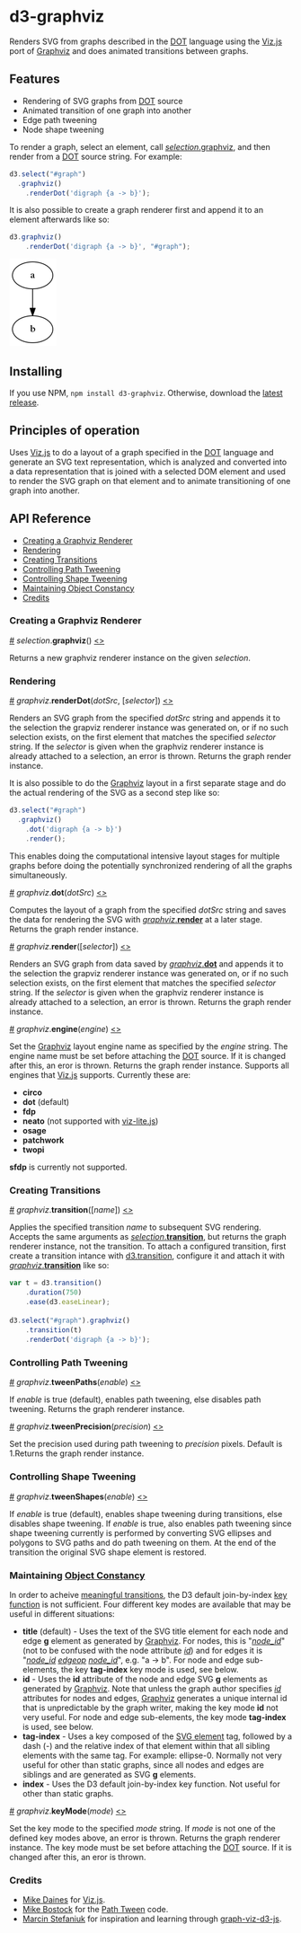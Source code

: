 # d3-graphviz

Renders SVG from graphs described in the [DOT](http://www.graphviz.org/content/dot-language) language using the [Viz.js](https://github.com/mdaines/viz.js/) port of [Graphviz](http://www.graphviz.org) and does animated transitions between graphs.

## Features
* Rendering of SVG graphs from [DOT](http://www.graphviz.org/content/dot-language) source
* Animated transition of one graph into another
* Edge path tweening
* Node shape tweening

To render a graph, select an element, call [*selection*.graphviz](#selection_graphviz), and then render from a [DOT](http://www.graphviz.org/content/dot-language) source string. For example:

```js
d3.select("#graph")
  .graphviz()
    .renderDot('digraph {a -> b}');
```

It is also possible to create a graph renderer first and append it to an element afterwards like so:

```js
d3.graphviz()
    .renderDot('digraph {a -> b}', "#graph");
```

[<img src="images/a-b.png">](http://bl.ocks.org/mbostock/ad70335eeef6d167bc36fd3c04378048)

## Installing

If you use NPM, `npm install d3-graphviz`. Otherwise, download the [latest release](https://github.com/magjac/d3-graphviz/releases/latest).

## Principles of operation

Uses [Viz.js](https://github.com/mdaines/viz.js/) to do a layout of a graph specified in the [DOT](http://www.graphviz.org/content/dot-language) language and generate an SVG text representation, which is analyzed and converted into a data representation that is joined with a selected DOM element and used to render the SVG graph on that element and to animate transitioning of one graph into another.

## API Reference

* [Creating a Graphviz Renderer](#creating-a-graphviz-renderer)
* [Rendering](#renderering)
* [Creating Transitions](#creating-transitions)
* [Controlling Path Tweening](#controlling-path-tweening)
* [Controlling Shape Tweening](#controlling-shape-tweening)
* [Maintaining Object Constancy](#maintaining-object-constancy)
* [Credits](#credits)

### Creating a Graphviz Renderer

<a name="selection_graphviz" href="#selection_graphviz">#</a> <i>selection</i>.<b>graphviz</b>() [<>](https://github.com/magjac/d3-graphviz/blob/master/src/selection/graphviz.js "Source")

Returns a new graphviz renderer instance on the given *selection*.

### Rendering

<a name="graphviz_renderDot" href="#graphviz_renderDot">#</a> <i>graphviz</i>.<b>renderDot</b>(<i>dotSrc</i>, [<i>selector</i>]) [<>](https://github.com/magjac/d3-graphviz/blob/master/src/renderDot.js "Source")

Renders an SVG graph from the specified *dotSrc* string and appends it to the selection the grapviz renderer instance was generated on, or if no such selection exists, on the first element that matches the specified *selector* string. If the *selector* is given when the graphviz renderer instance is already attached to a selection, an error is thrown. Returns the graph render instance.

It is also possible to do the [Graphviz](http://www.graphviz.org/content/dot-language) layout in a first separate stage and do the actual rendering of the SVG as a second step like so:

```js
d3.select("#graph")
  .graphviz()
    .dot('digraph {a -> b}')
    .render();
```

This enables doing the computational intensive layout stages for multiple graphs before doing the potentially synchronized rendering of all the graphs simultaneously.

<a name="graphviz_dot" href="#graphviz_dot">#</a> <i>graphviz</i>.<b>dot</b>(<i>dotSrc</i>) [<>](https://github.com/magjac/d3-graphviz/blob/master/src/dot.js "Source")

Computes the layout of a graph from the specified *dotSrc* string and saves the data for rendering the SVG with [<i>graphviz</i>.<b>render</b>](#graphviz_render) at a later stage. Returns the graph render instance.

<a name="graphviz_render" href="#graphviz_render">#</a> <i>graphviz</i>.<b>render</b>([<i>selector</i>]) [<>](https://github.com/magjac/d3-graphviz/blob/master/src/dot.js "Source")

Renders an SVG graph from data saved by [<i>graphviz</i>.<b>dot</b>](#graphviz_dot) and appends it to the selection the grapviz renderer instance was generated on, or if no such selection exists, on the first element that matches the specified *selector* string. If the *selector* is given when the graphviz renderer instance is already attached to a selection, an error is thrown. Returns the graph render instance.

<a name="graphviz_engine" href="#graphviz_engine">#</a> <i>graphviz</i>.<b>engine</b>(<i>engine</i>) [<>](https://github.com/magjac/d3-graphviz/blob/master/src/engine.js "Source")

Set the [Graphviz](http://www.graphviz.org) layout engine name as specified by the *engine* string. The engine name must be set before attaching the [DOT](http://www.graphviz.org/content/dot-language) source. If it is changed after this, an eror is thrown. Returns the graph render instance. Supports all engines that [Viz.js](https://github.com/mdaines/viz.js/) supports. Currently these are:

* <b>circo</b>
* <b>dot</b> (default)
* <b>fdp</b>
* <b>neato</b> (not supported with [viz-lite.js](https://github.com/mdaines/viz.js#lite-version))
* <b>osage</b>
* <b>patchwork</b>
* <b>twopi</b>

<b>sfdp</b> is currently not supported.

### Creating Transitions
<a name="graphviz_transition" href="#graphviz_transition">#</a> <i>graphviz</i>.<b>transition</b>([<i>name</i>]) [<>](https://github.com/magjac/d3-graphviz/blob/master/src/transition.js "Source")

Applies the specified transition *name* to subsequent SVG rendering. Accepts the same arguments as [<i>selection</i>.<b>transition</b>](https://github.com/d3/d3-transition#selection_transition), but returns the graph renderer instance, not the transition. To attach a configured transition, first create a transition intance with [d3.transition](https://github.com/d3/d3-transition#transition), configure it and attach it with [<i>graphviz</i>.<b>transition</b>](#graphviz_transition) like so:

```js
var t = d3.transition()
    .duration(750)
    .ease(d3.easeLinear);

d3.select("#graph").graphviz()
    .transition(t)
    .renderDot('digraph {a -> b}');
```

### Controlling Path Tweening

<a name="graphviz_tweenPaths" href="#graphviz_tweenPaths">#</a> <i>graphviz</i>.<b>tweenPaths</b>(<i>enable</i>) [<>](https://github.com/magjac/d3-graphviz/blob/master/src/tweenPaths.js "Source")

If *enable* is true (default), enables path tweening, else disables path tweening. Returns the graph renderer instance.

<a name="graphviz_tweenPrecision" href="#graphviz_tweenPrecision">#</a> <i>graphviz</i>.<b>tweenPrecision</b>(<i>precision</i>) [<>](https://github.com/magjac/d3-graphviz/blob/master/src/tweenPrecision.js "Source")

Set the precision used during path tweening to *precision* pixels. Default is 1.Returns the graph render instance.

### Controlling Shape Tweening

<a name="graphviz_tweenShapes" href="#graphviz_tweenShapes">#</a> <i>graphviz</i>.<b>tweenShapes</b>(<i>enable</i>) [<>](https://github.com/magjac/d3-graphviz/blob/master/src/tweenShapes.js "Source")

If *enable* is true (default), enables shape tweening during transitions, else disables shape tweening. If *enable* is true, also enables path tweening since shape tweening currently is performed by converting SVG ellipses and polygons to SVG paths and do path tweening on them. At the end of the transition the original SVG shape element is restored.

### Maintaining [Object Constancy](https://bost.ocks.org/mike/constancy/)

In order to acheive [meaningful transitions](https://bost.ocks.org/mike/constancy/#when-constancy-matter), the D3 default join-by-index [key function](https://bost.ocks.org/mike/constancy/#key-functions) is not sufficient. Four different key modes are available that may be useful in different situations:

* <b>title</b> (default) - Uses the text of the SVG title element for each node and edge <b>g</b> element as generated by [Graphviz](http://www.graphviz.org). For nodes, this is "[<i>node_id</i>](http://www.graphviz.org/content/dot-language)" (not to be confused with the node attribute [<i>id</i>](http://www.graphviz.org/content/attrs#did)) and for edges it is "[<i>node_id</i>](http://www.graphviz.org/content/dot-language) [<i>edgeop</i>](http://www.graphviz.org/content/dot-language) [<i>node_id</i>](http://www.graphviz.org/content/dot-language)", e.g. "a -> b". For node and edge sub-elements, the key <b>tag-index</b> key mode is used, see below.
* <b>id</b> - Uses the <b>id</b> attribute of the node and edge SVG <b>g</b> elements as generated by [Graphviz](http://www.graphviz.org). Note that unless the graph author specifies [<i>id</i>](http://www.graphviz.org/content/attrs#did) attributes for nodes and edges, [Graphviz](http://www.graphviz.org) generates a unique internal id that is unpredictable by the graph writer, making the key mode <b>id</b> not very useful. For node and edge sub-elements, the key mode <b>tag-index</b> is used, see below.
* <b>tag-index</b> - Uses a key composed of the [SVG element](https://www.w3.org/TR/SVG/eltindex.html) tag, followed by a dash (-) and the relative index of that element within that all sibling elements with the same tag. For example: ellipse-0. Normally not very useful for other than static graphs, since all nodes and edges are siblings and are generated as SVG <b>g</b> elements.
* <b>index</b> - Uses the D3 default join-by-index key function. Not useful for other than static graphs.

<a name="graphviz_keyMode" href="#graphviz_keyMode">#</a> <i>graphviz</i>.<b>keyMode</b>(<i>mode</i>) [<>](https://github.com/magjac/d3-graphviz/blob/master/src/keyMode.js "Source")

Set the key mode to the specified *mode* string. If *mode* is not one of the defined key modes above, an error is thrown. Returns the graph renderer instance. The key mode must be set before attaching the [DOT](http://www.graphviz.org/content/dot-language) source. If it is changed after this, an eror is thrown.

### Credits

* [Mike Daines](https://github.com/mdaines) for [Viz.js](https://github.com/mdaines/viz.js/).
* [Mike Bostock](https://github.com/mbostock) for the [Path Tween](https://bl.ocks.org/mbostock/3916621) code.
* [Marcin Stefaniuk](https://github.com/mstefaniuk)  for inspiration and learning through [graph-viz-d3-js](https://github.com/mstefaniuk/graph-viz-d3-js).
